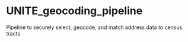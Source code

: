 # UNITE_geocoding_pipeline
 Pipeline to securely select, geocode, and match address data to census tracts
